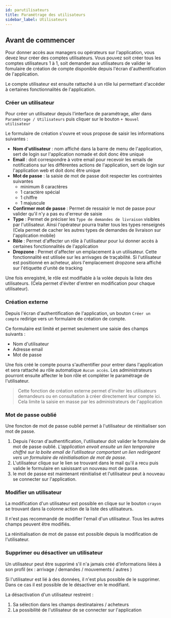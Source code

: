 ```yaml
---
id: parutilisateurs
title: Paramétrage des utilisateurs
sidebar_label: Utilisateurs
---
```


## Avant de commencer

Pour donner accès aux managers ou opérateurs sur l'application, vous devez leur créer des comptes utilisateurs. Vous pouvez soit créer tous les comptes utilisateurs 1 à 1, soit demander aux utilisateurs de valider le fomulaire de création de compte disponible depuis l'écran d'authentification de l'application.

Le compte utilisateur est ensuite rattaché à un rôle lui permettant d'accéder à certaines fonctionnalités de l'application.

### Créer un utilisateur

Pour créer un utilisateur depuis l'interface de paramétrage, aller dans `Paramétrage / Utilisateurs` puis cliquer sur le bouton `+ Nouvel utilisateur`

Le formulaire de création s'ouvre et vous propose de saisir les informations suivantes : 
- **Nom d'utilisateur** : nom affiché dans la barre de menu de l'application, sert de login sur l'application nomade et doit donc être unique
- **Email** : doit correspondre à votre email pour recevoir les emails de notifications sur les différentes actions de l'application, sert de login sur l'application web et doit donc être unique
- **Mot de passe** : la saisie de mot de passe doit respecter les contraintes suivantes
    - minimum 8 caractères
    - 1 caractère spécial
    - 1 chiffre
    - 1 majuscule
- **Confirmer mot de passe** : Permet de ressaisir le mot de passe pour valider qu'il n'y a pas eu d'erreur de saisie
- **Type** : Permet de préciser les `Type de demandes de livraison` visibles par l'utilisateur. Ainsi l'opérateur pourra traiter tous les types renseignés (Cela permet de cacher les autres types de demandes de livraison sur l'application mobile)
- **Rôle** : Permet d'affecter un rôle à l'utilisateur pour lui donner accès à certaines fonctionnalités de l'application
- **Dropzone** : Permet d'affecter un emplacement à un utilisateur. Cette fonctionnalité est utilisée sur les arrivages de traçabilité. Si l'utilisateur est positionné en acheteur, alors l'emplacement dropzone sera affiché sur l'étiquette d'unité de tracking

Une fois enregistré, le rôle est modifiable à la volée depuis la liste des utilisateurs. (Cela permet d'éviter d'entrer en modification pour chaque utilisateur).

### Création externe

Depuis l'écran d'authentification de l'application, un bouton `Créer un compte` redirige vers un formulaire de création de compte.

Ce formulaire est limité et permet seulement une saisie des champs suivants : 
- Nom d'utilisateur
- Adresse email 
- Mot de passe

Une fois créé le compte pourra s'authentifier pour entrer dans l'application et sera rattaché au rôle automatique `Aucun accès`. Les administrateurs pourront ensuite affecter le bon rôle et compléter le paramétrage de l'utilisateur.

>Cette fonction de création externe permet d'inviter les utilisateurs demandeurs ou en consultation à créer directement leur compte ici. Cela limite la saisie en masse par les administrateurs de l'application

### Mot de passe oublié

Une foncton de mot de passe oublié permet à l'utilisateur de réinitialiser son mot de passe. 
1. Depuis l'écran d'authentification, l'utilisateur doit valider le formulaire de mot de passe oublié. 
*L'application envoit ensuite un lien temporaire chiffré sur la boite email de l'utilisateur comportant un lien redirigeant vers un formulaire de réinitialisation de mot de passe.*
2. L'utilisateur clique sur le lien se trouvant dans le mail qu'il a recu puis valide le formulaire en saisissant un nouveau mot de passe.
3. le mot de passe est maintenant réinitialisé et l'utilisateur peut à nouveau se connecter sur l'application.

### Modifier un utilisateur

La modification d'un utilisateur est possible en clique sur le bouton `crayon` se trouvant dans la colonne action de la liste des utilisateurs.

Il n'est pas recommandé de modifier l'email d'un utilisateur. Tous les autres champs peuvent être modifiés.


La réinitialisation de mot de passe est possible depuis la modification de l'utilisateur.

### Supprimer ou désactiver un utilisateur

Un utilisateur peut être supprimé s'il n'a jamais créé d'informations liées à son profil (ex : arrivage / demandes / mouvements / autres )

Si l'utilisateur est lié à des données, il n'est plus possible de le supprimer. Dans ce cas il est possible de le désactiver en le modifiant.

La désactivation d'un utilisateur restreint : 
1. Sa sélection dans les champs destinataires / acheteurs
2. La possibilité de l'utilisateur de se connecter sur l'application